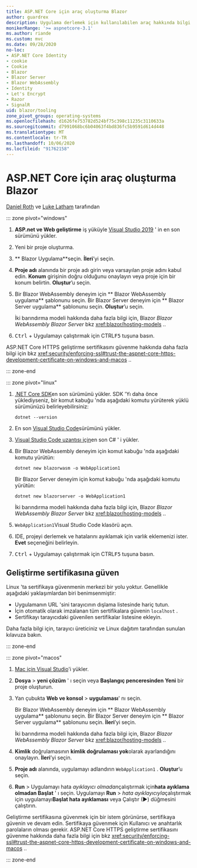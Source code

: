 ```yaml
---
title: ASP.NET Core için araç oluşturma Blazor
author: guardrex
description: Uygulama derlemek için kullanılabilen araç hakkında bilgi edinin Blazor .
monikerRange: '>= aspnetcore-3.1'
ms.author: riande
ms.custom: mvc
ms.date: 09/28/2020
no-loc:
- ASP.NET Core Identity
- cookie
- Cookie
- Blazor
- Blazor Server
- Blazor WebAssembly
- Identity
- Let's Encrypt
- Razor
- SignalR
uid: blazor/tooling
zone_pivot_groups: operating-systems
ms.openlocfilehash: d1626fe753782d524bf75c398c11235c3110633a
ms.sourcegitcommit: d7991068bc6b04063f4bd836fc5b9591d614d448
ms.translationtype: MT
ms.contentlocale: tr-TR
ms.lasthandoff: 10/06/2020
ms.locfileid: "91762158"
---
```

# <a name="tooling-for-aspnet-core-no-locblazor"></a>ASP.NET Core için araç oluşturma Blazor

[Daniel Roth](https://github.com/danroth27) ve [Luke Latham](https://github.com/guardrex) tarafından

::: zone pivot="windows"

1. **ASP.net ve Web geliştirme** iş yüküyle [Visual Studio 2019](https://visualstudio.microsoft.com/downloads/) ' in en son sürümünü yükler.

1. Yeni bir proje oluşturma.

1. ** Blazor Uygulama**seçin. **İleri**’yi seçin.

1. **Proje adı** alanında bir proje adı girin veya varsayılan proje adını kabul edin. **Konum** girişinin doğru olduğunu onaylayın veya proje için bir konum belirtin. **Oluştur**’u seçin.

1. Bir Blazor WebAssembly deneyim için ** Blazor WebAssembly uygulama** şablonunu seçin. Bir Blazor Server deneyim için ** Blazor Server uygulama** şablonunu seçin. **Oluştur**’u seçin.

   İki barındırma modeli hakkında daha fazla bilgi için, Blazor *Blazor WebAssembly* *Blazor Server* bkz <xref:blazor/hosting-models> ..

1. <kbd>Ctrl</kbd> + Uygulamayı çalıştırmak için CTRL<kbd>F5</kbd> tuşuna basın.

ASP.NET Core HTTPS geliştirme sertifikasını güvenme hakkında daha fazla bilgi için bkz <xref:security/enforcing-ssl#trust-the-aspnet-core-https-development-certificate-on-windows-and-macos> ..

::: zone-end

::: zone pivot="linux"

1. [.NET Core SDK](https://dotnet.microsoft.com/download)en son sürümünü yükler. SDK 'Yı daha önce yüklediyseniz, bir komut kabuğu 'nda aşağıdaki komutu yürüterek yüklü sürümünüzü belirleyebilirsiniz:

   ```dotnetcli
   dotnet --version
   ```

1. En son [Visual Studio Code](https://code.visualstudio.com)sürümünü yükler.

1. [Visual Studio Code uzantısı için](https://marketplace.visualstudio.com/items?itemName=ms-dotnettools.csharp)en son C# ' i yükler.

1. Bir Blazor WebAssembly deneyim için komut kabuğu 'nda aşağıdaki komutu yürütün:

   ```dotnetcli
   dotnet new blazorwasm -o WebApplication1
   ```

   Bir Blazor Server deneyim için komut kabuğu 'nda aşağıdaki komutu yürütün:

   ```dotnetcli
   dotnet new blazorserver -o WebApplication1
   ```

   İki barındırma modeli hakkında daha fazla bilgi için, Blazor *Blazor WebAssembly* *Blazor Server* bkz <xref:blazor/hosting-models> ..

1. `WebApplication1`Visual Studio Code klasörü açın.

1. IDE, projeyi derlemek ve hatalarını ayıklamak için varlık eklemenizi ister. **Evet** seçeneğini belirleyin.

1. <kbd>Ctrl</kbd> + Uygulamayı çalıştırmak için CTRL<kbd>F5</kbd> tuşuna basın.

## <a name="trust-a-development-certificate"></a>Geliştirme sertifikasına güven

Linux 'ta sertifikaya güvenmenin merkezi bir yolu yoktur. Genellikle aşağıdaki yaklaşımlardan biri benimsenmiştir:

* Uygulamanın URL 'sini tarayıcının dışlama listesinde hariç tutun.
* İçin otomatik olarak imzalanan tüm sertifikalara güvenin `localhost` .
* Sertifikayı tarayıcıdaki güvenilen sertifikalar listesine ekleyin.

Daha fazla bilgi için, tarayıcı üreticiniz ve Linux dağıtım tarafından sunulan kılavuza bakın.

::: zone-end

::: zone pivot="macos"

1. [Mac için Visual Studio](https://visualstudio.microsoft.com/vs/mac/)'i yükler.

1. **Dosya**  >  **yeni çözüm** ' ı seçin veya **Başlangıç penceresinden** **Yeni** bir proje oluşturun.

1. Yan çubukta **Web ve konsol**  >  **uygulaması**' nı seçin.

   Bir Blazor WebAssembly deneyim için ** Blazor WebAssembly uygulama** şablonunu seçin. Bir Blazor Server deneyim için ** Blazor Server uygulama** şablonunu seçin. **İleri**’yi seçin.

   İki barındırma modeli hakkında daha fazla bilgi için, Blazor *Blazor WebAssembly* *Blazor Server* bkz <xref:blazor/hosting-models> ..

1. **Kimlik** doğrulamasının **kimlik doğrulaması yok**olarak ayarlandığını onaylayın. **İleri**’yi seçin.

1. **Proje adı** alanında, uygulamayı adlandırın `WebApplication1` . **Oluştur**’u seçin.

1. **Run**  >  Uygulamayı hata *ayıklayıcı olmadan*çalıştırmak için**hata ayıklama olmadan Başlat** ' ı seçin. Uygulamayı **Run**  >  *hata ayıklayıcıyla*çalıştırmak için uygulamayı**Başlat hata ayıklaması** veya Çalıştır (&#9654;) düğmesini çalıştırın.

Geliştirme sertifikasına güvenmek için bir istem görünürse, sertifikaya güvenin ve devam edin. Sertifikaya güvenmek için Kullanıcı ve anahtarlık parolaların olması gerekir. ASP.NET Core HTTPS geliştirme sertifikasını güvenme hakkında daha fazla bilgi için bkz <xref:security/enforcing-ssl#trust-the-aspnet-core-https-development-certificate-on-windows-and-macos> ..

::: zone-end
